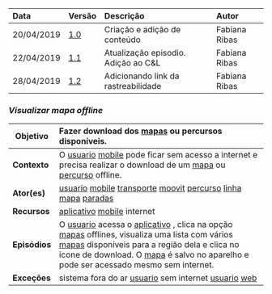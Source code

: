 |Data|Versão|Descrição|Autor|
|:---|:---|:---|:---|
|20/04/2019|[1.0](https://github.com/Andre-Eduardo/2019.1-Requisitos-Moovit/tree/master/cenarios/versao%20cenarios%201.0)|Criação e adição de conteúdo|Fabiana Ribas|
|22/04/2019|[1.1](https://github.com/Andre-Eduardo/2019.1-Requisitos-Moovit/tree/master/cenarios/versao%20cenarios%201.1)|Atualização episodio. Adição ao C&L|Fabiana Ribas|
|28/04/2019|[1.2](https://github.com/Andre-Eduardo/2019.1-Requisitos-Moovit/tree/master/cenarios/versao%20cenarios%201.2)|Adicionando link da rastreabilidade|Fabiana Ribas|


### ***<a name="Visualizar Mapa Offline">Visualizar mapa offline</a>***

|**Objetivo**|Fazer download dos [mapas](https://github.com/Andre-Eduardo/2019.1-Requisitos-Moovit/wiki/L18---mapa) ou percursos disponíveis. |
|--|:--|
|**Contexto**|O [usuario](https://github.com/Andre-Eduardo/2019.1-Requisitos-Moovit/wiki/L65-Usu%C3%A1rio) [mobile](https://github.com/Andre-Eduardo/2019.1-Requisitos-Moovit/wiki/L03---aplica%C3%A7ao-mobile) pode ficar sem acesso a internet e precisa realizar o download de um [mapa](https://github.com/Andre-Eduardo/2019.1-Requisitos-Moovit/wiki/L18---mapa) ou [percurso](https://github.com/Andre-Eduardo/2019.1-Requisitos-Moovit/wiki/L50---percurso) offline. |
|**Ator(es)**|[usuario](https://github.com/Andre-Eduardo/2019.1-Requisitos-Moovit/wiki/L65-Usu%C3%A1rio) [mobile](https://github.com/Andre-Eduardo/2019.1-Requisitos-Moovit/wiki/L03---aplica%C3%A7ao-mobile) [transporte](https://github.com/Andre-Eduardo/2019.1-Requisitos-Moovit/wiki/L63---transporte) [moovit](https://github.com/Andre-Eduardo/2019.1-Requisitos-Moovit/wiki/L38---moovit) [percurso](https://github.com/Andre-Eduardo/2019.1-Requisitos-Moovit/wiki/L50---percurso) [linha](https://github.com/Andre-Eduardo/2019.1-Requisitos-Moovit/wiki/L27---linha) [mapa](https://github.com/Andre-Eduardo/2019.1-Requisitos-Moovit/wiki/L18---mapa) [paradas](https://github.com/Andre-Eduardo/2019.1-Requisitos-Moovit/wiki/L47---paradas) |
|**Recursos**|[aplicativo](https://github.com/Andre-Eduardo/2019.1-Requisitos-Moovit/wiki/L03---aplica%C3%A7ao-mobile) [mobile](https://github.com/Andre-Eduardo/2019.1-Requisitos-Moovit/wiki/L03---aplica%C3%A7ao-mobile) internet |
|**Episódios**|O [usuario](https://github.com/Andre-Eduardo/2019.1-Requisitos-Moovit/wiki/L65-Usu%C3%A1rio) acessa o [aplicativo](https://github.com/Andre-Eduardo/2019.1-Requisitos-Moovit/wiki/L03---aplica%C3%A7ao-mobile) , clica na opção [mapas](https://github.com/Andre-Eduardo/2019.1-Requisitos-Moovit/wiki/L18---mapa) offlines, visualiza uma lista com vários [mapas](https://github.com/Andre-Eduardo/2019.1-Requisitos-Moovit/wiki/L18---mapa) disponíveis para a região dela e clica no icone de download. O [mapa](https://github.com/Andre-Eduardo/2019.1-Requisitos-Moovit/wiki/L18---mapa) é salvo no aparelho e pode ser acessado mesmo sem internet. |
|**Exceções**|sistema fora do ar [usuario](https://github.com/Andre-Eduardo/2019.1-Requisitos-Moovit/wiki/L65-Usu%C3%A1rio) sem internet [usuario](https://github.com/Andre-Eduardo/2019.1-Requisitos-Moovit/wiki/L65-Usu%C3%A1rio) [web](https://github.com/Andre-Eduardo/2019.1-Requisitos-Moovit/wiki/L04--Aplica%C3%A7%C3%A3o-Web) |
<br><br>